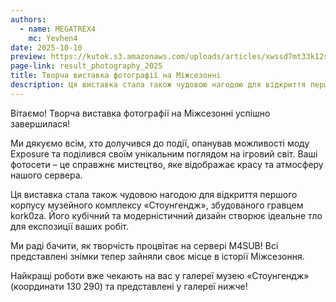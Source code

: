 ```yaml
---
authors:
  - name: MEGATREX4
    mc: Yevhen4
date: 2025-10-10
preview: https://kutok.s3.amazonaws.com/uploads/articles/xwssd7mt33k12sofry8i.png
page-link: result_photography_2025
title: Творча виставка фотографії на Міжсезонні
description: Ця виставка стала також чудовою нагодою для відкриття першого корпусу музейного комплексу «Стоунгендж».
---
```


Вітаємо! Творча виставка фотографії на Міжсезонні успішно завершилася!

Ми дякуємо всім, хто долучився до події, опанував можливості моду Exposure та поділився своїм унікальним поглядом на ігровий світ. Ваші фотосети – це справжнє мистецтво, яке відображає красу та атмосферу нашого сервера.

Ця виставка стала також чудовою нагодою для відкриття першого корпусу музейного комплексу «Стоунгендж», збудованого гравцем kork0za. Його кубічний та модерністичний дизайн створює ідеальне тло для експозиції ваших робіт.

Ми раді бачити, як творчість процвітає на сервері M4SUB! Всі представлені знімки тепер зайняли своє місце в історії Міжсезоння.

Найкращі роботи вже чекають на вас у галереї музею «Стоунгендж» (координати 130 290) та представлені у галереї нижче!

<gallery path="photography_2025"></gallery>